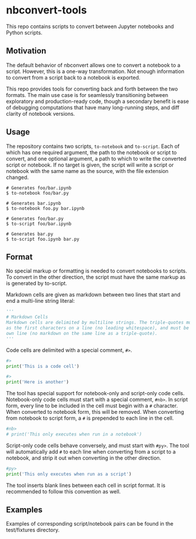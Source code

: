 nbconvert-tools
===============

This repo contains scripts to convert between Jupyter notebooks and Python
scripts.

Motivation
----------
The default behavior of nbconvert allows one to convert a notebook to a script.
However, this is a one-way transformation. Not enough information to convert
from a script back to a notebook is exported.

This repo provides tools for converting back and forth between the two formats.
The main use case is for seamlessly transitioning between exploratory and
production-ready code, though a secondary benefit is ease of debugging
computations that have many long-running steps, and diff clarity of notebook
versions.

Usage
-----
The repository contains two scripts, `to-notebook` and `to-script`. Each of
which has one required argument, the path to the notebook or script to convert,
and one optional argument, a path to which to write the converted script or
notebook. If no target is given, the script will write a script or notebook
with the same name as the source, with the file extension changed.

```console
# Generates foo/bar.ipynb
$ to-notebook foo/bar.py

# Generates bar.ipynb
$ to-notebook foo.py bar.ipynb
```

```console
# Generates foo/bar.py
$ to-script foo/bar.ipynb

# Generates bar.py
$ to-script foo.ipynb bar.py
```

Format
------
No special markup or formatting is needed to convert notebooks to scripts. To
convert in the other direction, the script must have the same markup as is
generated by to-script.

Markdown cells are given as markdown between two lines that start and end a
multi-line string literal:

```python
'''
# Markdown Cells
Markdown cells are delimited by multiline strings. The triple-quotes must appear
as the first characters on a line (no leading whitespace), and must be on their
own line (no markdown on the same line as a triple-quote).
'''
```

Code cells are delimited with a special comment, `#>`.

```python
#>
print('This is a code cell')

#>
print('Here is another')
```

The tool has special support for notebook-only and script-only code cells.
Notebook-only code cells must start with a special comment, `#nb>`. In script
form, every line to be included in the cell must begin with a `#` character.
When converted to notebook form, this will be removed. When converting from
notebook to script form, a `#` is prepended to each line in the cell.

```python
#nb>
# print('This only executes when run in a notebook')
```

Script-only code cells behave conversely, and must start with `#py>`. The tool
will automatically add `#` to each line when converting from a script to a
notebook, and strip it out when converting in the other direction.

```python
#py>
print('This only executes when run as a script')
```

The tool inserts blank lines between each cell in script format. It is
recommended to follow this convention as well.

Examples
--------
Examples of corresponding script/notebook pairs can be found in the
test/fixtures directory.

